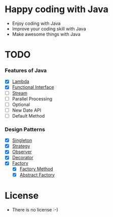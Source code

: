 # Happy coding with Java
- Enjoy coding with Java
- Improve your coding skill with Java
- Make awesome things with Java

# TODO
### Features of Java
  - [x] [Lambda](src/main/java/io/huna/lambda)
  - [x] [Functional Interface](src/main/java/io/huna/function)
  - [ ] [Stream](src/main/java/io/huna/stream)
  - [ ] Parallel Processing
  - [ ] Optional
  - [ ] New Date API
  - [ ] Default Method
  
### Design Patterns
  - [x] [Singleton](src/main/java/io/huna/patterns/singleton/)
  - [X] [Strategy](src/main/java/io/huna/patterns/strategy)
  - [x] [Observer](src/main/java/io/huna/patterns/observer)
  - [x] [Decorator](src/main/java/io/huna/patterns/decorator)
  - [x] [Factory](src/main/java/io/huna/patterns/factory)
    - [x] [Factory Method](src/main/java/io/huna/patterns/factory/method)
    - [x] [Abstract Factory](src/main/java/io/huna/patterns/factory/abstractfactory)
  
# License
- There is no license :-)
